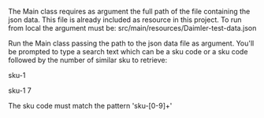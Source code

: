The Main class requires as argument the full path of the file containing the json data.
This file is already included as resource in this project. To run from local
the argument must be: src/main/resources/Daimler-test-data.json

Run the Main class passing the path to the json data file as argument. 
You'll be prompted to type a search text which can be a sku code or a
sku code followed by the number of similar sku to retrieve:

sku-1

sku-1 7

The sku code must match the pattern 'sku-[0-9]+'
